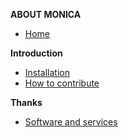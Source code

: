 **ABOUT MONICA** 

- [Home](Home)

**Introduction**  
- [Installation](Installation-instructions)  
- [How to contribute](Contribute-as-a-developer)

**Thanks**
- [Software and services](Software-and-services-thanks)
